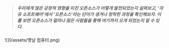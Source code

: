> ##### 우리에게 많은 긍정적 영향을 미친 오픈소스가 어떻게  발전되었는지 살펴보고, '자유 소프트웨어'에서 '오픈소스'라는 단어가 생겨나 정착한 과정을 확인해보자. 이를 보면 오픈소스가 얼마나 많은 사람들을 통해 여기까지 오게 되었는지 알 수 있다.

![](/assets/옛날 컴퓨터.png)


